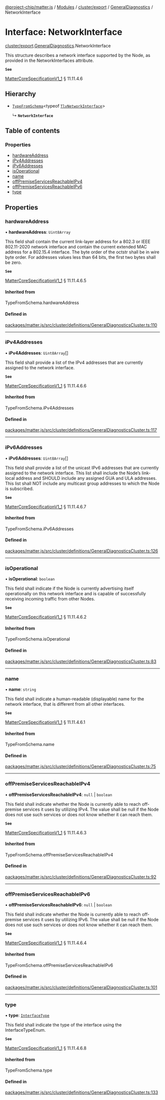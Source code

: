 [@project-chip/matter.js](../README.md) / [Modules](../modules.md) / [cluster/export](../modules/cluster_export.md) / [GeneralDiagnostics](../modules/cluster_export.GeneralDiagnostics.md) / NetworkInterface

# Interface: NetworkInterface

[cluster/export](../modules/cluster_export.md).[GeneralDiagnostics](../modules/cluster_export.GeneralDiagnostics.md).NetworkInterface

This structure describes a network interface supported by the Node, as provided in the NetworkInterfaces
attribute.

**`See`**

[MatterCoreSpecificationV1_1](spec_export.MatterCoreSpecificationV1_1.md) § 11.11.4.6

## Hierarchy

- [`TypeFromSchema`](../modules/tlv_export.md#typefromschema)\<typeof [`TlvNetworkInterface`](../modules/cluster_export.GeneralDiagnostics.md#tlvnetworkinterface)\>

  ↳ **`NetworkInterface`**

## Table of contents

### Properties

- [hardwareAddress](cluster_export.GeneralDiagnostics.NetworkInterface.md#hardwareaddress)
- [iPv4Addresses](cluster_export.GeneralDiagnostics.NetworkInterface.md#ipv4addresses)
- [iPv6Addresses](cluster_export.GeneralDiagnostics.NetworkInterface.md#ipv6addresses)
- [isOperational](cluster_export.GeneralDiagnostics.NetworkInterface.md#isoperational)
- [name](cluster_export.GeneralDiagnostics.NetworkInterface.md#name)
- [offPremiseServicesReachableIPv4](cluster_export.GeneralDiagnostics.NetworkInterface.md#offpremiseservicesreachableipv4)
- [offPremiseServicesReachableIPv6](cluster_export.GeneralDiagnostics.NetworkInterface.md#offpremiseservicesreachableipv6)
- [type](cluster_export.GeneralDiagnostics.NetworkInterface.md#type)

## Properties

### hardwareAddress

• **hardwareAddress**: `Uint8Array`

This field shall contain the current link-layer address for a 802.3 or IEEE 802.11-2020 network interface
and contain the current extended MAC address for a 802.15.4 interface. The byte order of the octstr shall be
in wire byte order. For addresses values less than 64 bits, the first two bytes shall be zero.

**`See`**

[MatterCoreSpecificationV1_1](spec_export.MatterCoreSpecificationV1_1.md) § 11.11.4.6.5

#### Inherited from

TypeFromSchema.hardwareAddress

#### Defined in

[packages/matter.js/src/cluster/definitions/GeneralDiagnosticsCluster.ts:110](https://github.com/project-chip/matter.js/blob/3adaded6/packages/matter.js/src/cluster/definitions/GeneralDiagnosticsCluster.ts#L110)

___

### iPv4Addresses

• **iPv4Addresses**: `Uint8Array`[]

This field shall provide a list of the IPv4 addresses that are currently assigned to the network interface.

**`See`**

[MatterCoreSpecificationV1_1](spec_export.MatterCoreSpecificationV1_1.md) § 11.11.4.6.6

#### Inherited from

TypeFromSchema.iPv4Addresses

#### Defined in

[packages/matter.js/src/cluster/definitions/GeneralDiagnosticsCluster.ts:117](https://github.com/project-chip/matter.js/blob/3adaded6/packages/matter.js/src/cluster/definitions/GeneralDiagnosticsCluster.ts#L117)

___

### iPv6Addresses

• **iPv6Addresses**: `Uint8Array`[]

This field shall provide a list of the unicast IPv6 addresses that are currently assigned to the network
interface. This list shall include the Node’s link-local address and SHOULD include any assigned GUA and ULA
addresses. This list shall NOT include any multicast group addresses to which the Node is subscribed.

**`See`**

[MatterCoreSpecificationV1_1](spec_export.MatterCoreSpecificationV1_1.md) § 11.11.4.6.7

#### Inherited from

TypeFromSchema.iPv6Addresses

#### Defined in

[packages/matter.js/src/cluster/definitions/GeneralDiagnosticsCluster.ts:126](https://github.com/project-chip/matter.js/blob/3adaded6/packages/matter.js/src/cluster/definitions/GeneralDiagnosticsCluster.ts#L126)

___

### isOperational

• **isOperational**: `boolean`

This field shall indicate if the Node is currently advertising itself operationally on this network
interface and is capable of successfully receiving incoming traffic from other Nodes.

**`See`**

[MatterCoreSpecificationV1_1](spec_export.MatterCoreSpecificationV1_1.md) § 11.11.4.6.2

#### Inherited from

TypeFromSchema.isOperational

#### Defined in

[packages/matter.js/src/cluster/definitions/GeneralDiagnosticsCluster.ts:83](https://github.com/project-chip/matter.js/blob/3adaded6/packages/matter.js/src/cluster/definitions/GeneralDiagnosticsCluster.ts#L83)

___

### name

• **name**: `string`

This field shall indicate a human-readable (displayable) name for the network interface, that is different
from all other interfaces.

**`See`**

[MatterCoreSpecificationV1_1](spec_export.MatterCoreSpecificationV1_1.md) § 11.11.4.6.1

#### Inherited from

TypeFromSchema.name

#### Defined in

[packages/matter.js/src/cluster/definitions/GeneralDiagnosticsCluster.ts:75](https://github.com/project-chip/matter.js/blob/3adaded6/packages/matter.js/src/cluster/definitions/GeneralDiagnosticsCluster.ts#L75)

___

### offPremiseServicesReachableIPv4

• **offPremiseServicesReachableIPv4**: ``null`` \| `boolean`

This field shall indicate whether the Node is currently able to reach off-premise services it uses by
utilizing IPv4. The value shall be null if the Node does not use such services or does not know whether it
can reach them.

**`See`**

[MatterCoreSpecificationV1_1](spec_export.MatterCoreSpecificationV1_1.md) § 11.11.4.6.3

#### Inherited from

TypeFromSchema.offPremiseServicesReachableIPv4

#### Defined in

[packages/matter.js/src/cluster/definitions/GeneralDiagnosticsCluster.ts:92](https://github.com/project-chip/matter.js/blob/3adaded6/packages/matter.js/src/cluster/definitions/GeneralDiagnosticsCluster.ts#L92)

___

### offPremiseServicesReachableIPv6

• **offPremiseServicesReachableIPv6**: ``null`` \| `boolean`

This field shall indicate whether the Node is currently able to reach off-premise services it uses by
utilizing IPv6. The value shall be null if the Node does not use such services or does not know whether it
can reach them.

**`See`**

[MatterCoreSpecificationV1_1](spec_export.MatterCoreSpecificationV1_1.md) § 11.11.4.6.4

#### Inherited from

TypeFromSchema.offPremiseServicesReachableIPv6

#### Defined in

[packages/matter.js/src/cluster/definitions/GeneralDiagnosticsCluster.ts:101](https://github.com/project-chip/matter.js/blob/3adaded6/packages/matter.js/src/cluster/definitions/GeneralDiagnosticsCluster.ts#L101)

___

### type

• **type**: [`InterfaceType`](../enums/cluster_export.GeneralDiagnostics.InterfaceType.md)

This field shall indicate the type of the interface using the InterfaceTypeEnum.

**`See`**

[MatterCoreSpecificationV1_1](spec_export.MatterCoreSpecificationV1_1.md) § 11.11.4.6.8

#### Inherited from

TypeFromSchema.type

#### Defined in

[packages/matter.js/src/cluster/definitions/GeneralDiagnosticsCluster.ts:133](https://github.com/project-chip/matter.js/blob/3adaded6/packages/matter.js/src/cluster/definitions/GeneralDiagnosticsCluster.ts#L133)
